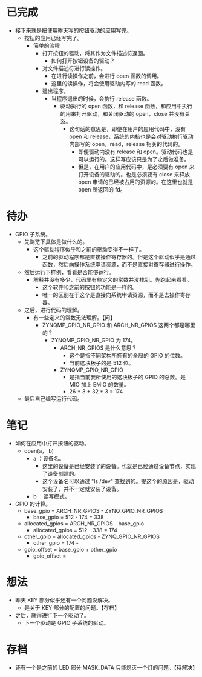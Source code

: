 # 已完成
- 接下来就是把使用昨天写的按钮驱动的应用写完。
	- 按钮的应用已经写完了。
		- 简单的流程
			- 打开按钮的驱动，将其作为文件描述符返回。
				- 如何打开按钮设备的驱动？
			- 对文件描述符进行读操作。
				- 在进行读操作之前，会进行 open 函数的调用。
				- 这里的读操作，将会使用驱动内写的 read 函数。
			- 退出程序。
				- 当程序退出的时候，会执行 release 函数。
					- 驱动执行的 open 函数，和 release 函数，和应用中执行的用来打开驱动，和关闭驱动的 open，close 并没有关系。
						- 这句话的意思是，即便在用户的应用代码中，没有 open 和 release，系统的内核也是会对驱动执行驱动内部写的 open，read，release 相关的代码的。
							- 即便驱动内没有 release 和 open。驱动代码也是可以运行的。这样写应该只是为了之后做准备。
							- 但是，在用户的应用代码中，是必须要有 open 来打开设备的驱动的。也是必须要有 close 来释放 open 申请的已经被占用的资源的。在这里也就是 open 所返回的 fd。
# 待办
- GPIO 子系统。
	- 先浏览下具体是做什么的。
		- 这个驱动程序似乎和之前的驱动变得不一样了。
			- 之前的驱动程序都是直接操作寄存器的。但是这个驱动似乎是通过函数，然后向操作系统申请资源，而不是直接对寄存器进行操作。
	- 然后运行下样例，看看是否能够运行。
		- 解释并没有多少，代码里有些定义的常数并没找到。先跑起来看看。
			- 这个软件和之前的按钮的功能是一样的。
			- 唯一的区别在于这个是直接向系统申请资源，而不是去操作寄存器。
	- 之后，进行代码的理解。
		- 有一些定义的常数无法理解。【问】
			- ZYNQMP_GPIO_NR_GPIO 和 ARCH_NR_GPIOS 这两个都是哪里的？
				- ZYNQMP_GPIO_NR_GPIO 为 174。
					- ARCH_NR_GPIOS 是什么意思？
						- 这个是指不同架构所拥有的全局的 GPIO 的位数。
						- 当前这块板子的是 512 位。
					- ZYNQMP_GPIO_NR_GPIO 
						- 是指当前我所使用的这块板子的 GPIO 的总数。是 MIO 加上 EMIO 的数量。
						- 26 * 3 + 32 * 3 = 174
	- 最后自己编写运行代码。

# 笔记
- 如何在应用中打开按钮的驱动。
	- open(a， b)
		- a ：设备名。
			- 这里的设备是已经安装了的设备。也就是已经通过设备节点，实现了设备创建的。
			- 这个设备名可以通过 "ls /dev" 查找到的。提这个的原因是，驱动安装了，并不一定就安装了设备。
		- b ：读写模式。
- GPIO 的计算。
	- base_gpio = ARCH_NR_GPIOS - ZYNQ_GPIO_NR_GPIOS
		- base_gpio = 512 - 174 = 338
	- allocated_gpios = ARCH_NR_GPIOS - base_gpio
		- allocated_gpios = 512 - 338 = 174
	- other_gpio = allocated_gpios - ZYNQ_GPIO_NR_GPIOS
		- other_gpio = 174 - 
	- gpio_offset = base_gpio + other_gpio
		- gpio_offset = 
# 想法
- 昨天 KEY 部分似乎还有一个问题没解决。
	- 是关于 KEY 部分的配置的问题。【存档】
- 之后，就得进行下一个驱动了。
	- 下一个驱动是 GPIO 子系统的驱动。

# 存档
- 还有一个是之前的 LED 部分 MASK_DATA 只能熄灭一个灯的问题。【待解决】